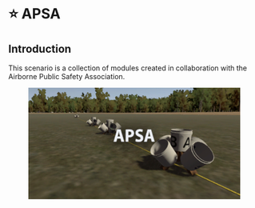 # ⭐ APSA

## Introduction

This scenario is a collection of modules created in collaboration with the Airborne Public Safety Association.

<figure><img src="../../../.gitbook/assets/image (70).png" alt=""><figcaption></figcaption></figure>
